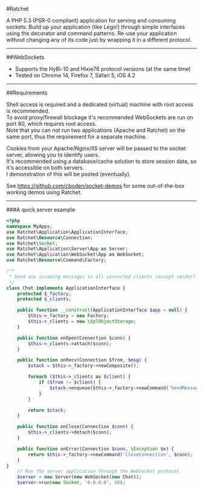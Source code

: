 #Ratchet

A PHP 5.3 (PSR-0 compliant) application for serving and consuming sockets.
Build up your application (like Lego!) through simple interfaces using the decorator and command patterns.
Re-use your application without changing any of its code just by wrapping it in a different protocol.

---

##WebSockets

* Supports the HyBi-10 and Hixie76 protocol versions (at the same time)
* Tested on Chrome 14, Firefox 7, Safari 5, iOS 4.2

---

##Requirements

Shell access is required and a dedicated (virtual) machine with root access is recommended.  
To avoid proxy/firewall blockage it's recommended WebSockets are run on port 80, which requires root access.  
Note that you can not run two applications (Apache and Ratchet) on the same port, thus the requirement for a separate machine.

Cookies from your Apache/Nginx/IIS server will be passed to the socket server, allowing you to identify users.  
It's recommended using a database/cache solution to store session data, so it's accessible on both servers.  
I demonstration of this will be posted (eventually).

See https://github.com/cboden/socket-demos for some out-of-the-box working demos using Ratchet.

---

###A quick server example

```php
<?php
namespace MyApps;
use Ratchet\Application\ApplicationInterface;
use Ratchet\Resource\Connection;
use Ratchet\Socket;
use Ratchet\Application\Server\App as Server;
use Ratchet\Application\WebSocket\App as WebSocket;
use Ratchet\Resource\Command\Factory;

/**
 * Send any incoming messages to all connected clients (except sender)
 */
class Chat implements ApplicationInterface {
    protected $_factory;
    protected $_clients;

    public function __construct(ApplicationInterface $app = null) {
        $this->_factory = new Factory;
        $this->_clients = new \SplObjectStorage;
    }

    public function onOpen(Connection $conn) {
        $this->_clients->attach($conn);
    }

    public function onRecv(Connection $from, $msg) {
        $stack = $this->_factory->newComposite();

        foreach ($this->_clients as $client) {
            if ($from != $client) {
                $stack->enqueue($this->_factory->newCommand('SendMessage', $client)->setMessage($msg));
            }
        }

        return $stack;
    }

    public function onClose(Connection $conn) {
        $this->_clients->detach($conn);
    }

    public function onError(Connection $conn, \Exception $e) {
        return $this->_factory->newCommand('CloseConnection', $conn);
    }
}
    // Run the server application through the WebSocket protocol
    $server = new Server(new WebSocket(new Chat));
    $server->run(new Socket, '0.0.0.0', 80);
```
